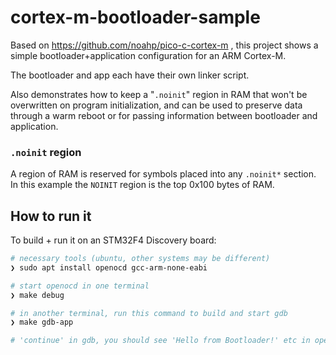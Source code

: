 # cortex-m-bootloader-sample

Based on https://github.com/noahp/pico-c-cortex-m , this project shows a simple
bootloader+application configuration for an ARM Cortex-M.

The bootloader and app each have their own linker script.

Also demonstrates how to keep a "`.noinit`" region in RAM that won't be
overwritten on program initialization, and can be used to preserve data through
a warm reboot or for passing information between bootloader and application.

### `.noinit` region

A region of RAM is reserved for symbols placed into any `.noinit*` section. In
this example the `NOINIT` region is the top 0x100 bytes of RAM.

## How to run it

To build + run it on an STM32F4 Discovery board:

```bash
# necessary tools (ubuntu, other systems may be different)
❯ sudo apt install openocd gcc-arm-none-eabi

# start openocd in one terminal
❯ make debug

# in another terminal, run this command to build and start gdb
❯ make gdb-app

# 'continue' in gdb, you should see 'Hello from Bootloader!' etc in openocd
```
